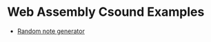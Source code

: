 Web Assembly Csound Examples
===============

* [Random note generator](https://./RandomGenerator.html)

